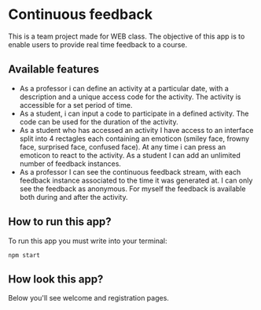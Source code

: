 # Continuous feedback
This is a team project made for WEB class. The objective of this app is to enable users to provide real time feedback to a course.
## Available features
* As a professor i can define an activity at a particular date, with a description and a unique access code for the activity. The activity is accessible for a set period of time.
* As a student, i can input a code to participate in a defined activity. The code can be used for the duration of the activity.
* As a student who has accessed an activity I have access to an interface split into 4 rectagles each containing an emoticon (smiley face, frowny face, surprised face, confused face). At any time i can press an emoticon to react to the activity. As a student I can add an unlimited number of feedback instances.
* As a professor I can see the continuous feedback stream, with each feedback instance associated to the time it was generated at. I can only see the feedback as anonymous. For myself the feedback is available both during and after the activity.
## How to run this app?
To run this app you must write into your terminal:
```
npm start
```
## How look this app?
Below you'll see welcome and registration pages.
